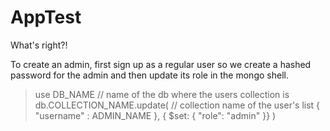 # AppTest
What's right?!

To create an admin, first sign up as a regular user
so we create a hashed password for the admin and 
then update its role in the mongo shell.

> use DB_NAME // name of the db where the users collection is
> db.COLLECTION_NAME.update( // collection name of the user's list
    { "username" : ADMIN_NAME },
    { $set: { "role": "admin" }}
  )